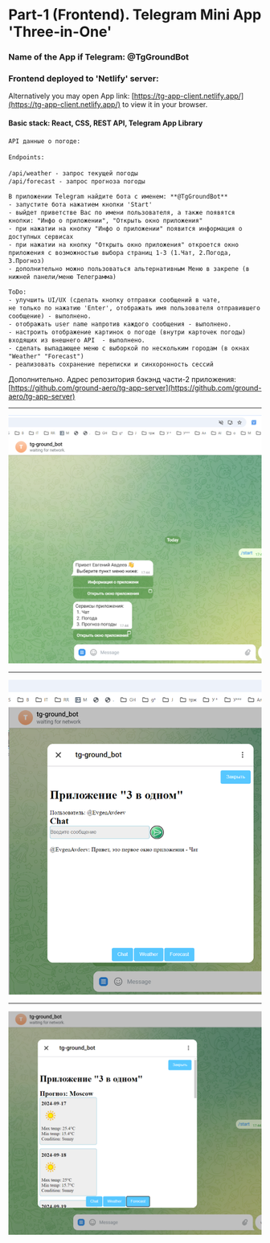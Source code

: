 
# Part-1 (Frontend). Telegram Mini App 'Three-in-One'

### Name of the App if Telegram: @TgGroundBot

### Frontend deployed to 'Netlify' server:
Alternatively you may open App link: [https://tg-app-client.netlify.app/](https://tg-app-client.netlify.app/) to view it in your browser.


#### Basic stack: React, CSS, REST API, Telegram App Library

 ```
API данные о погоде: 

 Endpoints:

 /api/weather - запрос текущей погоды  
 /api/forecast - запрос прогноза погоды
 
 ```
 ```
 В приложении Telegram найдите бота с именем: **@TgGroundBot**
 - запустите бота нажатием кнопки 'Start'
 - выйдет приветстве Вас по имени пользователя, а также появятся кнопки: "Инфо о приложении", "Открыть окно приложения"  
 - при нажатии на кнопку "Инфо о приложении" появится информация о доступных сервисах
 - при нажатии на кнопку "Открыть окно приложения" откроется окно приложения с возможностью выбора страниц 1-3 (1.Чат, 2.Погода, 3.Прогноз)   
 - дополнительно можно пользоваться альтернативным Меню в закрепе (в нижней панели/меню Телеграмма)

 ```


~~~
ToDo:
- улучшить UI/UX (сделать кнопку отправки сообщений в чате,  
не только по нажатию 'Enter', отображать имя пользователя отправившего сообщение) - выполнено.
- отображать user name напротив каждого сообщения - выполнено.
- настроить отображение картинок о погоде (внутри карточек погоды) входящих из внешнего API  - выполнено.
- сделать выпадающее меню с выборкой по нескольким городам (в окнах "Weather" "Forecast")
- реализовать сохранение переписки и синхоронность сессий

~~~

Дополнительно.
Адрес репозитория бэкэнд части-2 приложения: [https://github.com/ground-aero/tg-app-server](https://github.com/ground-aero/tg-app-server)  





---

![img-1](/images/startMenu.png)  

---

![img-3](/images/chatWindow.png)

---

![img-2](/images/weatherWindow.png)





